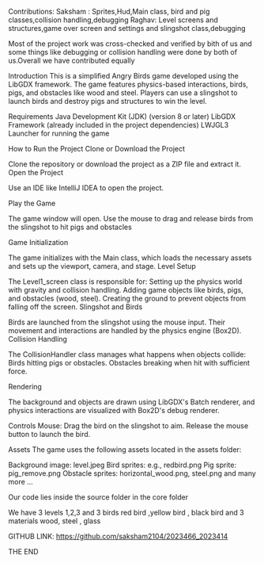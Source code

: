 
Contributions:
 Saksham : Sprites,Hud,Main class, bird and pig classes,collision handling,debugging 
 Raghav: Level screens and structures,game over screen and settings and slingshot class,debugging

Most of the project work was cross-checked and verified by bith of us and some things like debugging 
or collision handling were done by both of us.Overall we have contributed equally



Introduction
This is a simplified Angry Birds game developed using the LibGDX framework.
The game features physics-based interactions, birds, pigs, and obstacles like wood and steel. Players can use a slingshot to launch birds and destroy pigs and structures to win the level.


Requirements
Java Development Kit (JDK) (version 8 or later)
LibGDX Framework (already included in the project dependencies)
LWJGL3 Launcher for running the game

How to Run the Project
Clone or Download the Project

Clone the repository or download the project as a ZIP file and extract it.
Open the Project

Use an IDE like IntelliJ IDEA to open the project.


Play the Game

The game window will open. Use the mouse to drag and release birds from the slingshot to hit pigs and obstacles



Game Initialization

The game initializes with the Main class, which loads the necessary assets and sets up the viewport, camera, and stage.
Level Setup

The Level1_screen class is responsible for:
Setting up the physics world with gravity and collision handling.
Adding game objects like birds, pigs, and obstacles (wood, steel).
Creating the ground to prevent objects from falling off the screen.
Slingshot and Birds

Birds are launched from the slingshot using the mouse input. Their movement and interactions are handled by the physics engine (Box2D).
Collision Handling

The CollisionHandler class manages what happens when objects collide:
Birds hitting pigs or obstacles.
Obstacles breaking when hit with sufficient force.


Rendering

The background and objects are drawn using LibGDX's Batch renderer, and physics interactions are visualized with Box2D's debug renderer.


Controls
Mouse:
Drag the bird on the slingshot to aim.
Release the mouse button to launch the bird.


Assets
The game uses the following assets located in the assets folder:

Background image: level.jpeg
Bird sprites: e.g., redbird.png
Pig sprite: pig_remove.png
Obstacle sprites: horizontal_wood.png, steel.png
and many more ...

Our code lies inside the source folder in the core folder

We have 3 levels 1,2,3 and 3 birds red bird ,yellow bird , black bird and 3 materials 
wood, steel , glass 

GITHUB LINK: https://github.com/saksham2104/2023466_2023414

THE END
